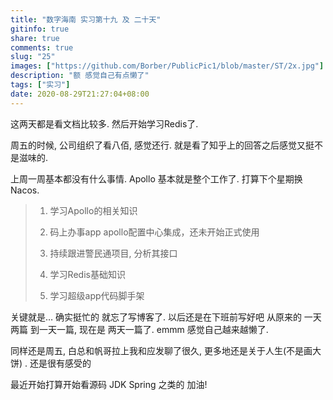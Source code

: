 ```yaml
---
title: "数字海南 实习第十九 及 二十天"
gitinfo: true
share: true
comments: true
slug: "25"
images: ["https://github.com/Borber/PublicPic1/blob/master/ST/2x.jpg"] 
description: "额 感觉自己有点懒了"
tags: ["实习"]
date: 2020-08-29T21:27:04+08:00
---
```


这两天都是看文档比较多. 然后开始学习Redis了.

周五的时候, 公司组织了看八佰, 感觉还行. 就是看了知乎上的回答之后感觉又挺不是滋味的.

上周一周基本都没有什么事情. Apollo 基本就是整个工作了. 打算下个星期换 Nacos.

> 1. 学习Apollo的相关知识
>
> 2. 码上办事app apollo配置中心集成，还未开始正式使用
> 3. 持续跟进警民通项目, 分析其接口
> 4. 学习Redis基础知识
> 5. 学习超级app代码脚手架

关键就是… 确实挺忙的 就忘了写博客了. 以后还是在下班前写好吧 从原来的 一天两篇 到一天一篇, 现在是 两天一篇了. emmm 感觉自己越来越懒了. 

同样还是周五, 白总和帆哥拉上我和应发聊了很久, 更多地还是关于人生(不是画大饼) . 还是很有感受的

最近开始打算开始看源码 JDK Spring 之类的 加油!